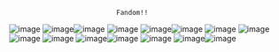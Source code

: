                                Fandom!!
![image](https://github.com/user-attachments/assets/ce775a88-8e8c-4e6a-a4ae-8f35a3e76401)
![image](https://github.com/user-attachments/assets/f7d25a13-2c69-42d2-8907-58c094ce8557)![image](https://github.com/user-attachments/assets/f7d25a13-2c69-42d2-8907-58c094ce8557)
![image](https://github.com/user-attachments/assets/dda4b277-6721-40fe-b91a-e985545452b5)
![image](https://github.com/user-attachments/assets/f7d25a13-2c69-42d2-8907-58c094ce8557)![image](https://github.com/user-attachments/assets/f7d25a13-2c69-42d2-8907-58c094ce8557)
![image](https://github.com/user-attachments/assets/ccfc7c8e-6db1-44cd-b693-997865eff87c)
![image](https://github.com/user-attachments/assets/f7d25a13-2c69-42d2-8907-58c094ce8557)![image](https://github.com/user-attachments/assets/f7d25a13-2c69-42d2-8907-58c094ce8557)
![image](https://github.com/user-attachments/assets/8a866cad-e8fa-4aa9-a81d-5a0e5e2a4a24)
![image](https://github.com/user-attachments/assets/f7d25a13-2c69-42d2-8907-58c094ce8557)![image](https://github.com/user-attachments/assets/f7d25a13-2c69-42d2-8907-58c094ce8557)
![image](https://github.com/user-attachments/assets/71959232-f1fe-404f-9b3c-245c0bcaeb97)
![image](https://github.com/user-attachments/assets/f7d25a13-2c69-42d2-8907-58c094ce8557)![image](https://github.com/user-attachments/assets/f7d25a13-2c69-42d2-8907-58c094ce8557)
